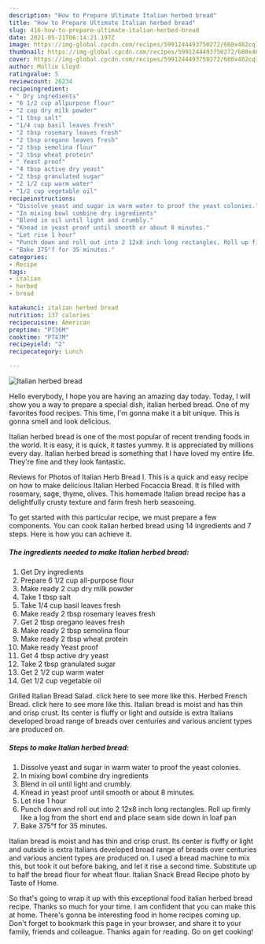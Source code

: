 ```yaml
---
description: "How to Prepare Ultimate Italian herbed bread"
title: "How to Prepare Ultimate Italian herbed bread"
slug: 416-how-to-prepare-ultimate-italian-herbed-bread
date: 2021-05-21T06:14:21.197Z
image: https://img-global.cpcdn.com/recipes/5991244493750272/680x482cq70/italian-herbed-bread-recipe-main-photo.jpg
thumbnail: https://img-global.cpcdn.com/recipes/5991244493750272/680x482cq70/italian-herbed-bread-recipe-main-photo.jpg
cover: https://img-global.cpcdn.com/recipes/5991244493750272/680x482cq70/italian-herbed-bread-recipe-main-photo.jpg
author: Mollie Lloyd
ratingvalue: 5
reviewcount: 26234
recipeingredient:
- " Dry ingredients"
- "6 1/2 cup allpurpose flour"
- "2 cup dry milk powder"
- "1 tbsp salt"
- "1/4 cup basil leaves fresh"
- "2 tbsp rosemary leaves fresh"
- "2 tbsp oregano leaves fresh"
- "2 tbsp semolina flour"
- "2 tbsp wheat protein"
- " Yeast proof"
- "4 tbsp active dry yeast"
- "2 tbsp granulated sugar"
- "2 1/2 cup warm water"
- "1/2 cup vegetable oil"
recipeinstructions:
- "Dissolve yeast and sugar in warm water to proof the yeast colonies."
- "In mixing bowl combine dry ingredients"
- "Blend in oil until light and crumbly."
- "Knead in yeast proof until smooth or about 8 minutes."
- "Let rise 1 hour"
- "Punch down and roll out into 2 12x8 inch long rectangles. Roll up firmly like a log from the short end and place seam side down in loaf pan"
- "Bake 375°f for 35 minutes."
categories:
- Recipe
tags:
- italian
- herbed
- bread

katakunci: italian herbed bread 
nutrition: 137 calories
recipecuisine: American
preptime: "PT36M"
cooktime: "PT47M"
recipeyield: "2"
recipecategory: Lunch

---
```



![Italian herbed bread](https://img-global.cpcdn.com/recipes/5991244493750272/680x482cq70/italian-herbed-bread-recipe-main-photo.jpg)

Hello everybody, I hope you are having an amazing day today. Today, I will show you a way to prepare a special dish, italian herbed bread. One of my favorites food recipes. This time, I'm gonna make it a bit unique. This is gonna smell and look delicious.

Italian herbed bread is one of the most popular of recent trending foods in the world. It is easy, it is quick, it tastes yummy. It is appreciated by millions every day. Italian herbed bread is something that I have loved my entire life. They're fine and they look fantastic.

Reviews for Photos of Italian Herb Bread I. This is a quick and easy recipe on how to make delicious Italian Herbed Focaccia Bread. It is filled with rosemary, sage, thyme, olives. This homemade Italian bread recipe has a delightfully crusty texture and farm fresh herb seasoning.


To get started with this particular recipe, we must prepare a few components. You can cook italian herbed bread using 14 ingredients and 7 steps. Here is how you can achieve it.

<!--inarticleads1-->

##### The ingredients needed to make Italian herbed bread:

1. Get  Dry ingredients
1. Prepare 6 1/2 cup all-purpose flour
1. Make ready 2 cup dry milk powder
1. Take 1 tbsp salt
1. Take 1/4 cup basil leaves fresh
1. Make ready 2 tbsp rosemary leaves fresh
1. Get 2 tbsp oregano leaves fresh
1. Make ready 2 tbsp semolina flour
1. Make ready 2 tbsp wheat protein
1. Make ready  Yeast proof
1. Get 4 tbsp active dry yeast
1. Take 2 tbsp granulated sugar
1. Get 2 1/2 cup warm water
1. Get 1/2 cup vegetable oil


Grilled Italian Bread Salad. click here to see more like this. Herbed French Bread. click here to see more like this. Italian bread is moist and has thin and crisp crust. Its center is fluffy or light and outside is extra Italians developed broad range of breads over centuries and various ancient types are produced on. 

<!--inarticleads2-->

##### Steps to make Italian herbed bread:

1. Dissolve yeast and sugar in warm water to proof the yeast colonies.
1. In mixing bowl combine dry ingredients
1. Blend in oil until light and crumbly.
1. Knead in yeast proof until smooth or about 8 minutes.
1. Let rise 1 hour
1. Punch down and roll out into 2 12x8 inch long rectangles. Roll up firmly like a log from the short end and place seam side down in loaf pan
1. Bake 375°f for 35 minutes.


Italian bread is moist and has thin and crisp crust. Its center is fluffy or light and outside is extra Italians developed broad range of breads over centuries and various ancient types are produced on. I used a bread machine to mix this, but took it out before baking, and let it rise a second time. Substitute up to half the bread flour for wheat flour. Italian Snack Bread Recipe photo by Taste of Home. 

So that's going to wrap it up with this exceptional food italian herbed bread recipe. Thanks so much for your time. I am confident that you can make this at home. There's gonna be interesting food in home recipes coming up. Don't forget to bookmark this page in your browser, and share it to your family, friends and colleague. Thanks again for reading. Go on get cooking!
